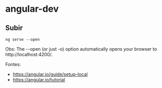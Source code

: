 # angular-dev

## Subir

``ng serve --open``

Obs: The --open (or just -o) option automatically opens your browser to http://localhost:4200/.

Fontes:
- https://angular.io/guide/setup-local
- https://angular.io/tutorial